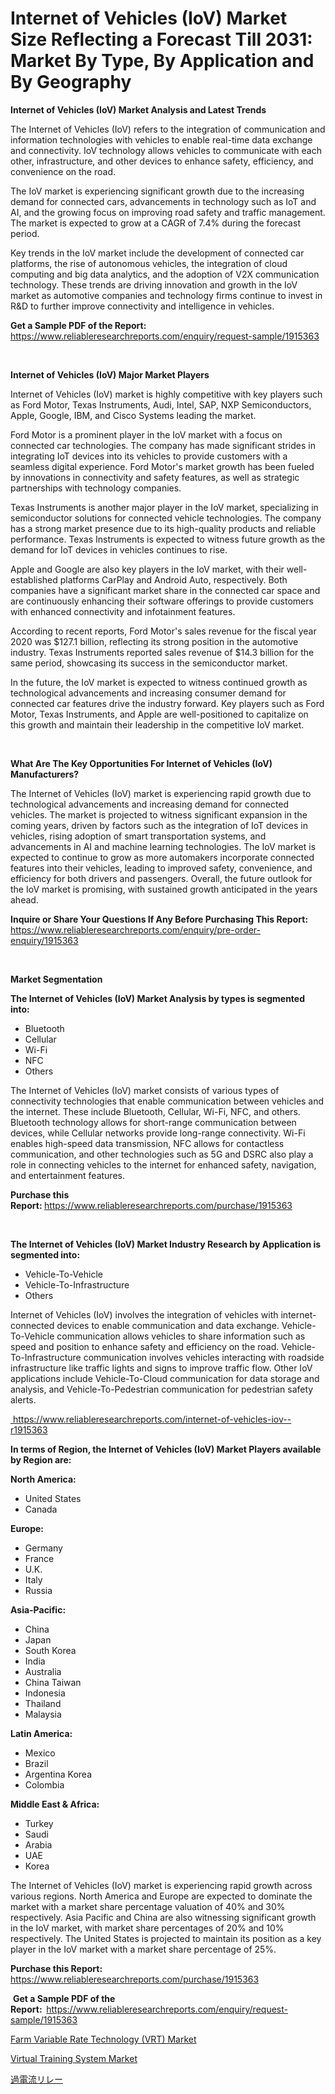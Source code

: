 <p><h1>Internet of Vehicles (IoV) Market Size Reflecting a Forecast Till 2031: Market By Type, By Application and By Geography</h1></p><p><strong>Internet of Vehicles (IoV) Market Analysis and Latest Trends</strong></p>
<p><p>The Internet of Vehicles (IoV) refers to the integration of communication and information technologies with vehicles to enable real-time data exchange and connectivity. IoV technology allows vehicles to communicate with each other, infrastructure, and other devices to enhance safety, efficiency, and convenience on the road.</p><p>The IoV market is experiencing significant growth due to the increasing demand for connected cars, advancements in technology such as IoT and AI, and the growing focus on improving road safety and traffic management. The market is expected to grow at a CAGR of 7.4% during the forecast period.</p><p>Key trends in the IoV market include the development of connected car platforms, the rise of autonomous vehicles, the integration of cloud computing and big data analytics, and the adoption of V2X communication technology. These trends are driving innovation and growth in the IoV market as automotive companies and technology firms continue to invest in R&D to further improve connectivity and intelligence in vehicles.</p></p>
<p><strong>Get a Sample PDF of the Report:&nbsp;</strong> <a href="https://www.reliableresearchreports.com/enquiry/request-sample/1915363">https://www.reliableresearchreports.com/enquiry/request-sample/1915363</a></p>
<p>&nbsp;</p>
<p><strong>Internet of Vehicles (IoV) Major Market Players</strong></p>
<p><p>Internet of Vehicles (IoV) market is highly competitive with key players such as Ford Motor, Texas Instruments, Audi, Intel, SAP, NXP Semiconductors, Apple, Google, IBM, and Cisco Systems leading the market. </p><p>Ford Motor is a prominent player in the IoV market with a focus on connected car technologies. The company has made significant strides in integrating IoT devices into its vehicles to provide customers with a seamless digital experience. Ford Motor's market growth has been fueled by innovations in connectivity and safety features, as well as strategic partnerships with technology companies.</p><p>Texas Instruments is another major player in the IoV market, specializing in semiconductor solutions for connected vehicle technologies. The company has a strong market presence due to its high-quality products and reliable performance. Texas Instruments is expected to witness future growth as the demand for IoT devices in vehicles continues to rise.</p><p>Apple and Google are also key players in the IoV market, with their well-established platforms CarPlay and Android Auto, respectively. Both companies have a significant market share in the connected car space and are continuously enhancing their software offerings to provide customers with enhanced connectivity and infotainment features.</p><p>According to recent reports, Ford Motor's sales revenue for the fiscal year 2020 was $127.1 billion, reflecting its strong position in the automotive industry. Texas Instruments reported sales revenue of $14.3 billion for the same period, showcasing its success in the semiconductor market.</p><p>In the future, the IoV market is expected to witness continued growth as technological advancements and increasing consumer demand for connected car features drive the industry forward. Key players such as Ford Motor, Texas Instruments, and Apple are well-positioned to capitalize on this growth and maintain their leadership in the competitive IoV market.</p></p>
<p>&nbsp;</p>
<p><strong>What Are The Key Opportunities For Internet of Vehicles (IoV) Manufacturers?</strong></p>
<p><p>The Internet of Vehicles (IoV) market is experiencing rapid growth due to technological advancements and increasing demand for connected vehicles. The market is projected to witness significant expansion in the coming years, driven by factors such as the integration of IoT devices in vehicles, rising adoption of smart transportation systems, and advancements in AI and machine learning technologies. The IoV market is expected to continue to grow as more automakers incorporate connected features into their vehicles, leading to improved safety, convenience, and efficiency for both drivers and passengers. Overall, the future outlook for the IoV market is promising, with sustained growth anticipated in the years ahead.</p></p>
<p><strong>Inquire or Share Your Questions If Any Before Purchasing This Report:</strong> <a href="https://www.reliableresearchreports.com/enquiry/pre-order-enquiry/1915363">https://www.reliableresearchreports.com/enquiry/pre-order-enquiry/1915363</a></p>
<p>&nbsp;</p>
<p><strong>Market Segmentation</strong></p>
<p><strong>The Internet of Vehicles (IoV) Market Analysis by types is segmented into:</strong></p>
<p><ul><li>Bluetooth</li><li>Cellular</li><li>Wi-Fi</li><li>NFC</li><li>Others</li></ul></p>
<p><p>The Internet of Vehicles (IoV) market consists of various types of connectivity technologies that enable communication between vehicles and the internet. These include Bluetooth, Cellular, Wi-Fi, NFC, and others. Bluetooth technology allows for short-range communication between devices, while Cellular networks provide long-range connectivity. Wi-Fi enables high-speed data transmission, NFC allows for contactless communication, and other technologies such as 5G and DSRC also play a role in connecting vehicles to the internet for enhanced safety, navigation, and entertainment features.</p></p>
<p><strong>Purchase this Report:&nbsp;</strong><a href="https://www.reliableresearchreports.com/purchase/1915363">https://www.reliableresearchreports.com/purchase/1915363</a></p>
<p>&nbsp;</p>
<p><strong>The Internet of Vehicles (IoV) Market Industry Research by Application is segmented into:</strong></p>
<p><ul><li>Vehicle-To-Vehicle</li><li>Vehicle-To-Infrastructure</li><li>Others</li></ul></p>
<p><p> Internet of Vehicles (IoV) involves the integration of vehicles with internet-connected devices to enable communication and data exchange. Vehicle-To-Vehicle communication allows vehicles to share information such as speed and position to enhance safety and efficiency on the road. Vehicle-To-Infrastructure communication involves vehicles interacting with roadside infrastructure like traffic lights and signs to improve traffic flow. Other IoV applications include Vehicle-To-Cloud communication for data storage and analysis, and Vehicle-To-Pedestrian communication for pedestrian safety alerts.</p></p>
<p><a href="https://www.reliableresearchreports.com/internet-of-vehicles-iov--r1915363">&nbsp;https://www.reliableresearchreports.com/internet-of-vehicles-iov--r1915363</a></p>
<p><strong>In terms of Region, the Internet of Vehicles (IoV) Market Players available by Region are:</strong></p>
<p>
    <p> <strong> North America: </strong>
        <ul>
            <li>United States</li>
            <li>Canada</li>
        </ul>
        </p> 
    <p> <strong> Europe: </strong>
        <ul>
            <li>Germany</li>
            <li>France</li>
            <li>U.K.</li>
            <li>Italy</li>
            <li>Russia</li>
        </ul>
        </p> 
    <p> <strong> Asia-Pacific: </strong>
        <ul>
            <li>China</li>
            <li>Japan</li>
            <li>South Korea</li>
            <li>India</li>
            <li>Australia</li>
            <li>China Taiwan</li>
            <li>Indonesia</li>
            <li>Thailand</li>
            <li>Malaysia</li>
        </ul>
        </p> 
    <p> <strong> Latin America: </strong>
        <ul>
            <li>Mexico</li>
            <li>Brazil</li>
            <li>Argentina Korea</li>
            <li>Colombia</li>
        </ul>
        </p> 
    <p> <strong> Middle East & Africa: </strong>
        <ul>
            <li>Turkey</li>
            <li>Saudi</li>
            <li>Arabia</li>
            <li>UAE</li>
            <li>Korea</li>
        </ul>
    </p>
    </p>
<p><p>The Internet of Vehicles (IoV) market is experiencing rapid growth across various regions. North America and Europe are expected to dominate the market with a market share percentage valuation of 40% and 30% respectively. Asia Pacific and China are also witnessing significant growth in the IoV market, with market share percentages of 20% and 10% respectively. The United States is projected to maintain its position as a key player in the IoV market with a market share percentage of 25%.</p></p>
<p><strong>Purchase this Report: </strong><a href="https://www.reliableresearchreports.com/purchase/1915363">https://www.reliableresearchreports.com/purchase/1915363</a></p>
<p>&nbsp;<strong>Get a Sample PDF of the Report:&nbsp;&nbsp;</strong><a href="https://www.reliableresearchreports.com/enquiry/request-sample/1915363">https://www.reliableresearchreports.com/enquiry/request-sample/1915363</a></p>
<p><strong></strong></p>
<p><p><a href="https://github.com/ElmoRunolfsson2023/Market-Research-Report-List-1/blob/main/farm-variable-rate-technology-vrt-market.md">Farm Variable Rate Technology (VRT) Market</a></p><p><a href="https://view.publitas.com/reportprime-1/decoding-virtual-training-system-market-metrics-market-share-trends-and-growth-patterns/">Virtual Training System Market</a></p><p><a href="https://github.com/lababdou/Market-Research-Report-List-3/blob/main/190520165586.md">過電流リレー</a></p></p>